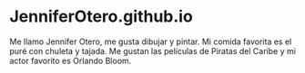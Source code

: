 # JenniferOtero.github.io

Me llamo Jennifer Otero, me gusta dibujar y pintar.
Mi comida favorita es el puré con chuleta y tajada.
Me gustan las películas de Piratas del Caribe y mi actor favorito es Orlando Bloom.

